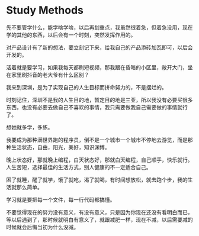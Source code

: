 # Study Methods

先不要管学什么，能学啥学啥，以后再划重点，我虽然很着急，但着急没用，现在学的其他的东西，以后会有一个时刻，突然发挥作用的。

对产品设计有了新的想法，要立刻记下来，给我自己的产品添砖加瓦即可，以后会开发的。

活着就是要学习，如果我每天都刷短视频，那我跟在昏暗的小区里，敞开大门，坐在家里刷抖音的老大爷有什么区别？

我来到深圳，是为了实现自己的人生目标而拼命努力的，不是摆烂的。

时刻记住，深圳不是我的人生目的地，暂定目的地是三亚，所以我没有必要买很多东西，也没有必要去做自己不喜欢的事情，我只需要做我自己需要做的事情就行了。

想她就多学，多练。

我要成为那种满世界跑的程序员，倒不是一个城市一个城市不停地去游览，而是那种生活状态，自由，阳光，美好，知识渊博。


晚上状态好，那就晚上编程，白天状态好，那就白天编程，自己顺手，快乐就行。人生苦短，选择最佳的生活方式，别人健康的不一定适合自己。



困了就睡，醒了就学，饿了就吃，渴了就喝，有时间想放松，就去跑个步，我的生活就那么简单。

学习就是要把每一个文件，每一行代码都搞懂。

不要觉得现在的努力没有意义，有没有意义，只是因为你现在还没有看明白而已，等以后遇到了，那时候就明白有意义了，就跟减肥一样，现在不减，以后需要减的时候就会后悔当初为什么没减。